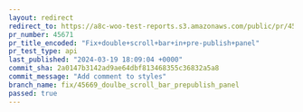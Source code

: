 ```yaml
---
layout: redirect
redirect_to: https://a8c-woo-test-reports.s3.amazonaws.com/public/pr/45671/api/index.html
pr_number: 45671
pr_title_encoded: "Fix+double+scroll+bar+in+pre-publish+panel"
pr_test_type: api
last_published: "2024-03-19 18:09:04 +0000"
commit_sha: 2a0147b3142ad9ae64dbf813468355c36832a5a8
commit_message: "Add comment to styles"
branch_name: fix/45669_doulbe_scroll_bar_prepublish_panel
passed: true
---
```

